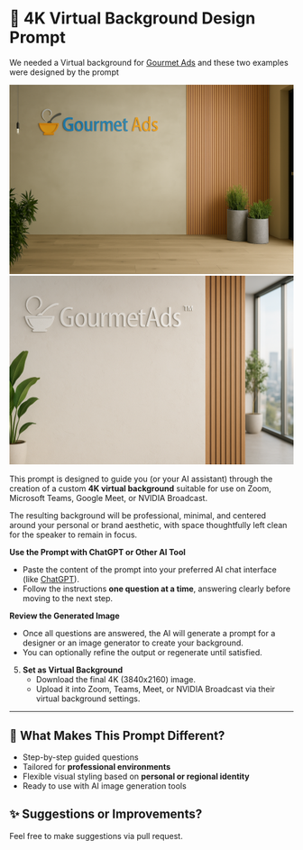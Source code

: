 # 🎥 4K Virtual Background Design Prompt

We needed a Virtual background for [Gourmet Ads](https://www.gourmetads.com) and these two examples were designed by the prompt 

![Sample Gourmet Ads Virtual Background](/gourmetads-background.png)
![Sample Gourmet Ads Virtual Background](/gourmetads-background2.png)

This prompt is designed to guide you (or your AI assistant) through the creation of a custom **4K virtual background** suitable for use on Zoom, Microsoft Teams, Google Meet, or NVIDIA Broadcast.

The resulting background will be professional, minimal, and centered around your personal or brand aesthetic, with space thoughtfully left clean for the speaker to remain in focus.

**Use the Prompt with ChatGPT or Other AI Tool**
   - Paste the content of the prompt into your preferred AI chat interface (like [ChatGPT](https://chat.openai.com)).
   - Follow the instructions **one question at a time**, answering clearly before moving to the next step.

**Review the Generated Image**
   - Once all questions are answered, the AI will generate a prompt for a designer or an image generator to create your background.
   - You can optionally refine the output or regenerate until satisfied.

5. **Set as Virtual Background**
   - Download the final 4K (3840x2160) image.
   - Upload it into Zoom, Teams, Meet, or NVIDIA Broadcast via their virtual background settings.

---

## 🧩 What Makes This Prompt Different?

- Step-by-step guided questions
- Tailored for **professional environments**
- Flexible visual styling based on **personal or regional identity**
- Ready to use with AI image generation tools

## ✨ Suggestions or Improvements?

Feel free to make suggestions via pull request. 
